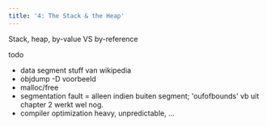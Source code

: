 ```yaml
---
title: '4: The Stack & the Heap'
---
```


Stack, heap, by-value VS by-reference

todo 

* data segment stuff van wikipedia
* objdump -D voorbeeld
* malloc/free
* segmentation fault = alleen indien buiten segment; 'oufofbounds' vb uit chapter 2 werkt wel nog. 
* compiler optimization heavy, unpredictable, ...

